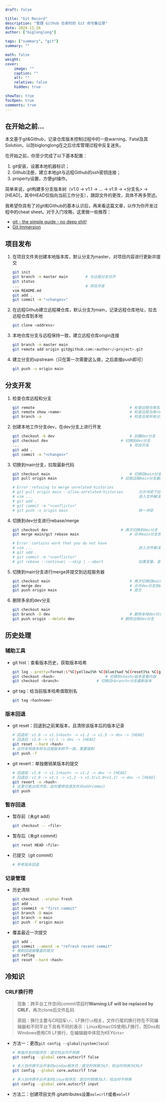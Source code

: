 ```yaml
---
draft: false

title: "Git Record"
description: "管理 Github 仓库时的 Git 命令集记录"
date: 2024-11-26
author: ["biglonglong"]

tags: ["summary", "git"]
summary: ""

math: false
weight:
cover:
    image: ""
    caption: ""
    alt: ""
    relative: false
    hidden: true

showToc: true
TocOpen: true
comments: true
---
```


## 在开始之前\.\.\.

本文基于git&Github，记录仓库版本控制过程中的一些warning、Fatal及其Solution，以防biglonglong在之后仓库管理过程中反复迷失。

在开始之前，你至少完成了以下基本配置：

1. git安装，设置本地机器标识；
2. Github注册，建立本地git与远程Github的ssh密钥连接；
3. property设置，方便git操作。

简单来说，git构建多分支版本树（v1.0 -> v1.1 -> … -> v1.9 -> <分支名> -> [HEAD]，其中HEAD仅指向当前工作分支），跟踪文件的更改，具体不再多赘述。

我希望你具有了对git和Github的基本认识后，再来看这篇文章，以作为你开发过程中的cheat sheet。对于入门攻略，这里做一些推荐：

- [git - the simple guide - no deep shit!](https://rogerdudler.github.io/git-guide/)
- [Git Immersion](https://gitimmersion.com/)



## 项目发布

1. 在项目文件夹创建本地版本库，默认分支为master，对项目内容进行更新并提交

   ```bash
   git init
   git branch -m master main      	# 与远程分支对齐
   git status
   ...								# 项目开发
   vim README.md
   git add .
   git commit -m "<changes>"
   ```

2. 在远程Github建立远程裸仓库，默认分支为main，记录远程仓库地址，拉去远程仓库到本地

   ```bash
   git clone <address>
   ```

3. 本地仓库分支与远程保持一致，建立远程仓库origin连接

   ```bash
   git branch -m master main
   git remote add origin git@github.com:<author>/<project>.git
   ```

4. 建立分支的upstream（只在第一次需要这么做，之后直接push即可）

   ```bash
   git push -u origin main
   ```



## 分支开发

1. 检查仓库远程和分支

   ```bash
   git remote 											# 检查远程仓库名
   git remote show <name>		  	 		 			# 检查远程仓库<name>对应address
   git branch -a										# 检查仓库所有分支
   ```

2. 创建本地工作分支dev，在dev分支上进行开发

   ```bash
   git checkout -b dev									# 创建dev分支
   git checkout dev									# 切换到dev分支
   ...											   		# 项目开发
   git add .
   git commit -m "<changes>"
   ```

3. 切换到main分支，拉取最新代码

   ```bash
   git checkout main									# 切换回main分支
   git pull origin main								# 拉取远程main分支最新代码 
   
   # Error：refusing to merge unrelated histories      
   # git pull origin main --allow-unrelated-histories	    允许冲突下拉
   # vim ...												进入文件解决冲突并重新提交
   # git add .												
   # git commit -m "<conflicts>"
   # git push -u origin main								统一冲突
   ```

4. 切换到dev分支进行rebase/merge

   ```bash
   git checkout dev									# 再次切换到dev分支
   git merge main/git rebase main						# 合并main分支到dev分支
   
   # Error：contains work that you do not have
   # vim ...												进入文件解决冲突并重新提交 
   # git add .												
   # git commit -m "<conflicts>"
   # git rebase --continue| --skip | --abort				如果变基，变基合并继续|跳过|中断
   ```

5. 切换到main分支进行merge并提交到远程服务器

   ```bash
   git checkout main									# 再次切换回main分支
   git merge dev										# 合并dev分支到main分支
   git push origin main 								# 提交
   ```

6. 删除多余的dev分支

   ```bash
   git checkout main
   git branch -D dev									# 删除本地dev分支
   git push origin --delete dev						# 删除远程dev分支
   ```



## 历史处理

### 辅助工具

- git hist：查看版本历史，获取版本哈希

  ```bash
  git log --pretty=format:\"%C(yellow)%h %C(blue)%ad %C(reset)%s %C(green)[%cn] %C(red)%d\" --decorate --date=short
  git checkout <hash>						# 切换到<hash>版本查看内容
  git checkout <branch>					# 切换回<branch>分支最新版本
  ```

- git tag：给当前版本哈希值取别名

  ```bash
  git tag <hashname>
  ```

### 版本回退

- git reset：回退到之前某版本，且清除该版本后的版本记录

  ```bash
  # 回退前：v1.0 -> v1.1<hash> -> v1.2 -> v1.3 -> dev -> [HEAD]
  # 回退后：v1.0 -> v1.1 -> dev -> [HEAD]
  git reset --hard <hash>
  # 此时本地版本树与远程版本树不一致，需要强制
  git push -f
  ```

- git revert：单独撤销某版本的提交

  ```bash
  # 回退前：v1.0 -> v1.1<hash> -> v1.2 -> dev -> [HEAD]
  # 回退后：v1.0 -> v1.1 -> v1.2 -> v1.3(v1.0+v1.2) -> dev -> [HEAD]
  git revert -n <hash>
  # 这里可能出现冲突，此时要修改源文件并add+commit
  git push
  ```

### 暂存回退

- 暂存前（未git add）

  ```bash
  git checkout -- <file>
  ```

- 暂存后（未git commit）

  ```bash
  git reset HEAD <file>
  ```

- 已提交（git commit）

  ```bash
  # 参考版本回退
  ```

### 记录管理

- 历史清除

  ```bash
  git checkout --orphan fresh
  git add .
  git coommit -m "first commit"
  git branch -D main
  git branch -m main
  git push -f origin main
  ```

- 覆盖最近一次提交

  ```bash
  git add .
  git commit --amend -m "refresh recent commit"
  # 强制回退被覆盖的提交
  git reflog
  git reset --hard <hash>
  ```

  

## 冷知识

### CRLF换行符

> 现象：跨平台工作空间commit项目时**Warning:LF will be replaced by CRLF**，再次clone后文件乱码
>
> 原因：换行主要与CR回车`\r`、LF换行`\n`相关，文件行尾的换行符在不同编辑器和不同平台下具有不同的表示：Linux和macOS使用LF换行，而Dos和Windows使用CR LF换行，在编辑器中体现为KEY`Enter`

- 方法一：更改`git config --global|system|local`

  ```bash
  # 单独开发的程序员：提交检出均不转换
  git config --global core.autocrlf false
  
  # 多人协作跨平台开发的window程序员：提交时转换为LF，检出时转换为CRLF
  git config --global core.autocrlf true
  
  # 多人协作跨平台开发的Linux程序员：提交时转换为LF，检出时不转换
  git config --global core.autocrlf input
  ```

- 方法二：创建项目文件.gitattributes设置`eol=crlf`或者`eol=lf`
